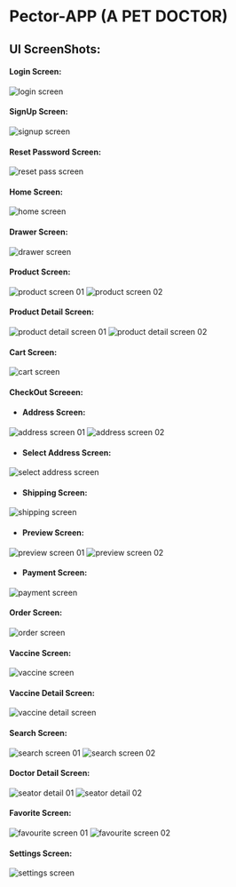 # Pector-APP (A PET DOCTOR)

## UI ScreenShots:
#### Login Screen:
![login screen](https://github.com/H-R-S/Flutter-Projects/blob/main/Pector_APP/ScreenShots/login_screen.png)
#### SignUp Screen:
![signup screen](https://github.com/H-R-S/Flutter-Projects/blob/main/Pector_APP/ScreenShots/signup_screen.png)
#### Reset Password Screen:
![reset pass screen](https://github.com/H-R-S/Flutter-Projects/blob/main/Pector_APP/ScreenShots/reset_password_screen.png)
#### Home Screen:
![home screen](https://github.com/H-R-S/Flutter-Projects/blob/main/Pector_APP/ScreenShots/home_screen.png)
#### Drawer Screen:
![drawer screen](https://github.com/H-R-S/Flutter-Projects/blob/main/Pector_APP/ScreenShots/drawer_screen.png)
#### Product Screen:
![product screen 01](https://github.com/H-R-S/Flutter-Projects/blob/main/Pector_APP/ScreenShots/product_screen.png)
![product screen 02](https://github.com/H-R-S/Flutter-Projects/blob/main/Pector_APP/ScreenShots/product_screen_2.png)
#### Product Detail Screen:
![product detail screen 01](https://github.com/H-R-S/Flutter-Projects/blob/main/Pector_APP/ScreenShots/product_detail_screen.png)
![product detail screen 02](https://github.com/H-R-S/Flutter-Projects/blob/main/Pector_APP/ScreenShots/product_detail_screen_2.png)
#### Cart Screen:
![cart screen](https://github.com/H-R-S/Flutter-Projects/blob/main/Pector_APP/ScreenShots/cart_screen.png)
#### CheckOut Screeen:
- #### Address Screen:
![address screen 01](https://github.com/H-R-S/Flutter-Projects/blob/main/Pector_APP/ScreenShots/checkout_address_screen_01.png)
![address screen 02](https://github.com/H-R-S/Flutter-Projects/blob/main/Pector_APP/ScreenShots/checkout_address_screen_02.png)
- #### Select Address Screen:
![select address screen](https://github.com/H-R-S/Flutter-Projects/blob/main/Pector_APP/ScreenShots/checkout_select_address_screen.png)
- #### Shipping Screen:
![shipping screen](https://github.com/H-R-S/Flutter-Projects/blob/main/Pector_APP/ScreenShots/checkout_shipping_screen.png)
- #### Preview Screen:
![preview screen 01](https://github.com/H-R-S/Flutter-Projects/blob/main/Pector_APP/ScreenShots/checkout_preview_screen_01.png)
![preview screen 02](https://github.com/H-R-S/Flutter-Projects/blob/main/Pector_APP/ScreenShots/checkout_preview_screen_02.png)
- #### Payment Screen:
![payment screen](https://github.com/H-R-S/Flutter-Projects/blob/main/Pector_APP/ScreenShots/checkout_payment_screen.png)
#### Order Screen:
![order screen](https://github.com/H-R-S/Flutter-Projects/blob/main/Pector_APP/ScreenShots/checkout_order_screen.png)
#### Vaccine Screen:
![vaccine screen](https://github.com/H-R-S/Flutter-Projects/blob/main/Pector_APP/ScreenShots/vaccine_screen.png)
#### Vaccine Detail Screen:
![vaccine detail screen](https://github.com/H-R-S/Flutter-Projects/blob/main/Pector_APP/ScreenShots/vaccine_detail_screen.png)
#### Search Screen:
![search screen 01](https://github.com/H-R-S/Flutter-Projects/blob/main/Pector_APP/ScreenShots/doctor_search_screen_1.png)
![search screen 02](https://github.com/H-R-S/Flutter-Projects/blob/main/Pector_APP/ScreenShots/doctor_search_screen_2.png)
#### Doctor Detail Screen:
![seator detail 01](https://github.com/H-R-S/Flutter-Projects/blob/main/Pector_APP/ScreenShots/doctor_detail_screen_1.png)
![seator detail 02](https://github.com/H-R-S/Flutter-Projects/blob/main/Pector_APP/ScreenShots/doctor_detail_screen_2.png)
#### Favorite Screen:
![favourite screen 01](https://github.com/H-R-S/Flutter-Projects/blob/main/Pector_APP/ScreenShots/favourite_screen.png)
![favourite screen 02](https://github.com/H-R-S/Flutter-Projects/blob/main/Pector_APP/ScreenShots/favourite_screen_2.png)
#### Settings Screen:
![settings screen](https://github.com/H-R-S/Flutter-Projects/blob/main/Pector_APP/ScreenShots/settings_screen.png)
